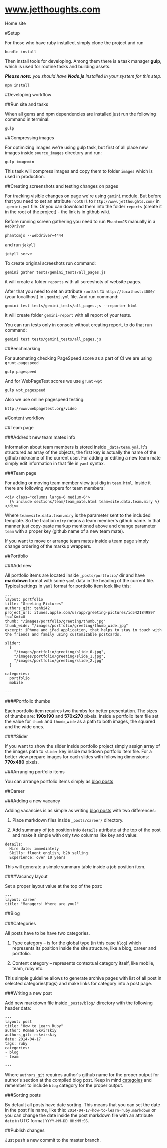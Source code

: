 www.jetthoughts.com
=====================

Home site

#Setup

For those who have ruby installed, simply clone the project and run

```
bundle install
```

Then install tools for developing. Among them there is a task manager **gulp**, which is used for routine tasks and building assets.

*__Please note:__ you should have __Node.js__ installed in your system for this step*.

```
npm install
```

#Developing workflow

##Run site and tasks

When all gems and npm dependencies are installed just run the following command in terminal:

```
gulp
```

##Compressing images

For optimizing images we're using gulp task, but first of all place new images inside `source_images` directory and run:

```
gulp imagemin
```

This task will compress images and copy them to folder `images` which is used in production.

##Creating screenshots and testing changes on pages

For tracking visible changes on page we're using `gemini` module.
But before that you need to set an attribute `rootUrl` to `http://www.jetthoughts.com/` in `.gemini.yml` file.
Or you can download them into the folder `reports` (create it in the root of the project) - the link is in github wiki.

Before running screen gathering you need to run `PhantomJS` manually in a `WebDriver`

```
phantomjs --webdriver=4444
```

and run `jekyll`

```
jekyll serve
```

To create original screeshots run command:

```
gemini gather tests/gemini_tests/all_pages.js
```

it will create a folder `reports` with all screeshots of website pages.

After that you need to set an attribute `rootUrl` to `http://localhost:4000/` (your locallhost) in `.gemini.yml` file.
And run command:

```
gemini test tests/gemini_tests/all_pages.js --reporter html
```

it will create folder `gemini-report` with all report of your tests.

You can run tests only in console without creating report, to do that run command:

```
gemini test tests/gemini_tests/all_pages.js
```

##Benchmarking

For automating checking PageSpeed score as a part of CI we are using `grunt-pagespeed`

```
gulp pagespeed
```

And for WebPageTest scores we use `grunt-wpt`

```
gulp wpt_pagespeed
```

Also we use online pagespeed testing:

```
http://www.webpagetest.org/video
```

#Content workflow

##Team page

###Add/edit new team mates info

Information about team members is stored inside `_data/team.yml`. It's structured as array of the objects, the first key is actually the name of the github nickname of the current user.
For adding or editing a new team mate simply edit information in that file in `yaml` syntax.

###Team page

For adding or moving team member view just dig in `team.html`. Inside it there are following wrappers for team members:

```
<div class="columns large-6 medium-6">
  {% include sections/team/team_mate.html team=site.data.team.miry %}
</div>
```

Where `team=site.data.team.miry` is the parameter sent to the included template. So the fraction `miry` means a team member's github name.
In that manner just copy-paste markup mentioned above and change parameter `team` with a proper key (github name of a new team mate).

If you want to move or arrange team mates inside a team page simply change ordering of the markup wrappers.

##Portfolio

###Add new

All portfolio items are located inside `_posts/portfolio/` dir and have __markdown__ format with some `yaml` data in the heading of the current file. Typical settings in `yaml` format for portfolio item look like this:

```
---
layout: portfolio
title: "Greeting Pictures"
authors_git: tehhi42
project_url: itunes.apple.com/us/app/greeting-pictures/id542184989?ls=1&mt=8
thumb: "/images/portfolio/greeting/thumb.jpg"
thumb_wide: "/images/portfolio/greeting/thumb_wide.jpg"
excerpt: iPhone and iPad application, that helps to stay in touch with the friends and family using customizable postcards.

slider:
  [
    "/images/portfolio/greeting/slide_0.jpg",
    "/images/portfolio/greeting/slide_1.jpg",
    "/images/portfolio/greeting/slide_2.jpg"
  ]

categories:
  portfolio
  mobile

---
```

####Portfolio thumbs

Each portfolio item requires two thumbs for better presentation. The sizes of thumbs are: __190x190__ and __570x270__ pixels.
Inside a portfolio item file set the value for `thumb` and `thumb_wide` as a path to both images, the squared and the wide ones.

####Slider

If you want to show the slider inside portfolio project simply assign array of the images path to `slider` key inside markdown portfolio item file.
For a better view prepare images for each slides with following dimensions: __770x480__ pixels.

###Arranging portfolio items

You can arrange portfolio items simply as [blog posts](#sorting-posts)

##Career

###Adding a new vacancy

Adding vacancies is as simple as writing [blog posts](#writting-a-new-post) with two differences:

  1. Place markdown files inside `_posts/career/` directory.

  2. Add summary of job position into `details` attribute at the top of the post and make it simple with only two columns like key and value:

```
details:
  Hire date: immediately
  Skills: fluent english, b2b selling
  Experience: over 10 years
```
This will generate a simple summary table inside a job position item.

####Vacancy layout

Set a proper layout value at the top of the post:

```
---
layout: career
title: "Managers! Where are you?"
```

##Blog

###Categories

All posts have to be have two categories.

  1. Type category – is for the global type (in this case `blog`) which represents its position inside the site structure, like a blog, career and portfolio.

  2. Content category – represents contextual category itself, like mobile, team, ruby etc.

This simple guideline allows to generate archive pages with list of all post in selected categories(tags) and make links for category into a post page.

###Writing a new post

Add new markdown file inside `_posts/blog/` directory with the following header data:

```
---
layout: post
title: "How to Learn Ruby"
author: Roman Skvirskiy
authors_git: rskvirskiy
date: 2014-04-17
tags: ruby
categories:
- blog
- team

---
```

Where `authors_git` requires author's github name for the proper output for author's section at the compiled blog post.
Keep in mind [categoies](#categories) and remember to include `blog` category for the proper output.

###Sorting posts

By default all posts have date sorting. This means that you can set the date in the post file name, like this: `2014-04-17-how-to-learn-ruby.markdown` or you can change the date inside the post markdown file with an attribute `date` in UTC format `YYYY-MM-DD HH:MM:SS`.

##Publish changes

Just push a new commit to the master branch.
